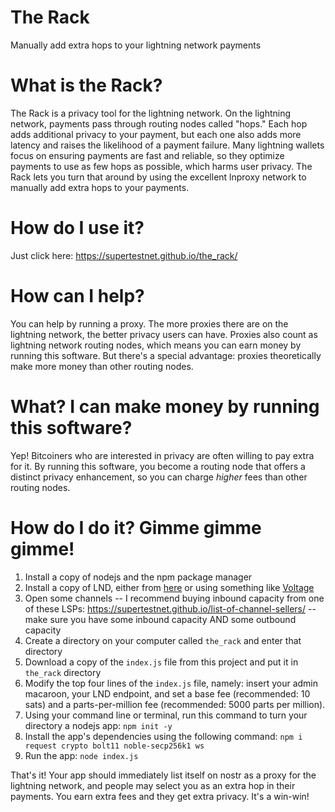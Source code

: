 # The Rack
Manually add extra hops to your lightning network payments

# What is the Rack?
The Rack is a privacy tool for the lightning network. On the lightning network, payments pass through routing nodes called "hops." Each hop adds additional privacy to your payment, but each one also adds more latency and raises the likelihood of a payment failure. Many lightning wallets focus on ensuring payments are fast and reliable, so they optimize payments to use as few hops as possible, which harms user privacy. The Rack lets you turn that around by using the excellent lnproxy network to manually add extra hops to your payments.

# How do I use it?
Just click here: https://supertestnet.github.io/the_rack/

# How can I help?
You can help by running a proxy. The more proxies there are on the lightning network, the better privacy users can have. Proxies also count as lightning network routing nodes, which means you can earn money by running this software. But there's a special advantage: proxies theoretically make more money than other routing nodes.

# What? I can make money by running this software?
Yep! Bitcoiners who are interested in privacy are often willing to pay extra for it. By running this software, you become a routing node that offers a distinct privacy enhancement, so you can charge *higher* fees than other routing nodes.

# How do I do it? Gimme gimme gimme!
1. Install a copy of nodejs and the npm package manager
2. Install a copy of LND, either from [here](https://github.com/lightningnetwork/lnd/releases/) or using something like [Voltage](https://www.voltage.cloud/)
3. Open some channels -- I recommend buying inbound capacity from one of these LSPs: https://supertestnet.github.io/list-of-channel-sellers/ -- make sure you have some inbound capacity AND some outbound capacity
4. Create a directory on your computer called `the_rack` and enter that directory
5. Download a copy of the `index.js` file from this project and put it in `the_rack` directory
6. Modify the top four lines of the `index.js` file, namely: insert your admin macaroon, your LND endpoint, and set a base fee (recommended: 10 sats) and a parts-per-million fee (recommended: 5000 parts per million).
7. Using your command line or terminal, run this command to turn your directory a nodejs app: `npm init -y`
8. Install the app's dependencies using the following command: `npm i request crypto bolt11 noble-secp256k1 ws`
9. Run the app: `node index.js`

That's it! Your app should immediately list itself on nostr as a proxy for the lightning network, and people may select you as an extra hop in their payments. You earn extra fees and they get extra privacy. It's a win-win!
